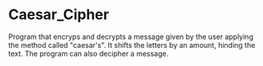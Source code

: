 # Caesar_Cipher

Program that encryps and decrypts a message given by the user applying the method called "caesar's".
It shifts the letters by an amount, hinding the text.
The program can also decipher a message.
